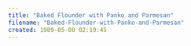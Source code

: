 ```yaml
---
title: "Baked Flounder with Panko and Parmesan"
filename: "Baked-Flounder-with-Panko-and-Parmesan"
created: 1989-05-08 02:19:45
---
```

